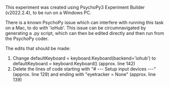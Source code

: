 This experiment was created using PsychoPy3 Experiment Builder (v2022.2.4), to be run on a Windows PC.

There is a known PsychoPy issue which can interfere with running this task on a Mac, to do with 'ioHub'. This issue can be circumnavigated by generating a .py script, which can then be edited directly and then run from the PsychoPy coder.

The edits that should be made:
1) Change defaultKeyboard = keyboard.Keyboard(backend='iohub') to defaultKeyboard = keyboard.Keyboard() (approx. line 142)
2) Delete the lines of code starting with "# --- Setup input devices ---" (approx. line 129) and ending with "eyetracker = None" (approx. line 139)
